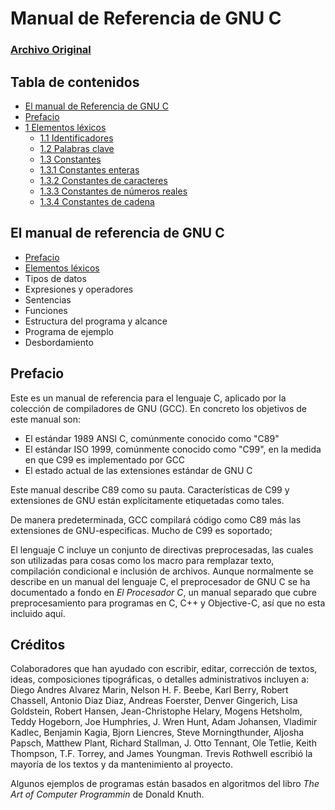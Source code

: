 # Manual de Referencia de GNU C #


### [Archivo Original](https://www.gnu.org/software/gnu-c-manual/gnu-c-manual.html) ###


## Tabla de contenidos ##

- [El manual de Referencia de GNU C](https://github.com/mitogh/Manual-GNU-C)
- [Prefacio](#prefacio)
- [1 Elementos léxicos](1#1-elementos-l%C3%A9xicos)
    - [1.1 Identificadores](1#11-identificadores)
    - [1.2 Palabras clave](1#12-palabras-clave)
    - [1.3 Constantes](1#13-constantes)
    - [1.3.1 Constantes enteras](1#131-constantes-enteras)
    - [1.3.2 Constantes de caracteres](1#132-constantes-de-caracteres)
    - [1.3.3 Constantes de números reales](1#133-constantes-de-n%C3%BAmeros-reales) 
    - [1.3.4 Constantes de cadena](1#134-constantes-de-cadena)

## El manual de referencia de GNU C ##

- [Prefacio](#prefacio)
- [Elementos léxicos](1/README.md)
- Tipos de datos
- Expresiones y operadores
- Sentencias
- Funciones
- Estructura del programa y alcance
- Programa de ejemplo
- Desbordamiento

## Prefacio ##

Este es un manual de referencia para el lenguaje C, aplicado por la colección de compiladores de GNU (GCC). En concreto los objetivos de este manual son: 

- El estándar 1989 ANSI C, comúnmente conocido como "C89"
- El estándar ISO 1999, comúnmente conocido como "C99", en la medida en que C99 es implementado por GCC
- El estado actual de las extensiones estándar de GNU C

Este manual describe C89 como su pauta. Características de C99 y extensiones de GNU están explícitamente etiquetadas como tales. 

De manera predeterminada, GCC compilará código como C89 más las extensiones de GNU-especificas. Mucho de C99 es soportado; 

El lenguaje C incluye un conjunto de directivas preprocesadas, las cuales son utilizadas para cosas como los macro para remplazar texto, compilación condicional e inclusión de archivos. Aunque normalmente se describe en un manual del lenguaje C, el preprocesador de GNU C se ha documentado a fondo en *El Procesador C*, un manual separado que cubre preprocesamiento para programas en C, C++ y Objective-C, así que no esta incluido aquí.

## Créditos ##

Colaboradores que han ayudado con escribir, editar, corrección de textos, ideas, composiciones tipográficas, o detalles administrativos incluyen a: Diego Andres Alvarez Marin, Nelson H. F. Beebe, Karl Berry, Robert Chassell, Antonio Diaz Diaz, Andreas Foerster, Denver Gingerich, Lisa Goldstein, Robert Hansen, Jean-Christophe Helary, Mogens Hetsholm, Teddy Hogeborn, Joe Humphries, J. Wren Hunt, Adam Johansen, Vladimir Kadlec, Benjamin Kagia, Bjorn Liencres, Steve Morningthunder, Aljosha Papsch, Matthew Plant, Richard Stallman, J. Otto Tennant, Ole Tetlie, Keith Thompson, T.F. Torrey, and James Youngman. Trevis Rothwell escribió la mayoría de los textos y  da  mantenimiento al proyecto.

Algunos ejemplos de programas están basados en algoritmos del libro *The Art of Computer Programmin* de Donald Knuth.
